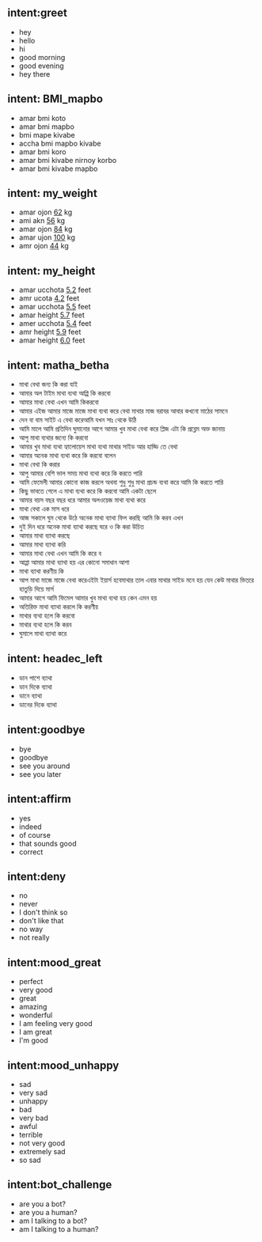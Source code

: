 ## intent:greet
- hey
- hello
- hi
- good morning
- good evening
- hey there


## intent: BMI_mapbo
- amar bmi koto
- amar bmi mapbo
- bmi mape kivabe
- accha bmi mapbo kivabe
- amar bmi koro
- amar bmi kivabe nirnoy korbo
- amar bmi kivabe mapbo


## intent: my_weight
- amar ojon [62](weight) kg
- ami akn [56](weight) kg
- amar ojon [84](weight) kg
- amar ujon [100](weight) kg
- amr ojon [44](weight) kg


## intent: my_height
- amar ucchota [5.2](height) feet
- amr ucota [4.2](height) feet
- amar ucchota [5.5](height) feet
- amar height [5.7](height) feet
- amer ucchota [5.4](height) feet
- amr height [5.9](height) feet
- amar height [6.0](height) feet



## intent: matha_betha
- মাথা বেথা  জন্য কি করা যাই
- আমার অল টাইম মাথা ব্যথা আপ্পি কি করবো
- আমার মাথা বেথা এখন আমি কিকরবো
- আমার এইজ আমার মাজে মাজে মাথা ব্যথা করে বেথা মাথার মাজ বরাবর আবার কখনো মাঠের সামনে   
- দেন বা বাম সাইট এ বেথা করেআমি যখন সাঃ থেকে উঠি
- আমি মালে আমি প্রতিদিন ঘুমানোর আগে আমার খুব মাথা বেথা করে প্লিজ এটা কি প্রব্লেম অক্ত জানায়
- আপু মাথা ব্যথার জন্যে কি করবো
- আমার খুব মাথা ব্যথা হ্যালোয়েস মাথা ব্যথা মাথার সাইড আর হাড্ডি তে বেথা
- আমার অনেক মাথা ব্যথা করে কি করবো বলেন
- মাথা বেথা কি করার
- আপু আমার বেশি ভাল সময় মাথা ব্যথা করে কি করতে পারি
- আমি ফেমেলী আমার কোনো কাজ করলে অথবা শুধু শুধু মাথা প্রচন্ড ব্যথা করে আমি কি করতে পারি
- কিছু ভাবতে গেলে এ মাথা ব্যথা করে কি করবো আমি একটা ছেলে
- আমার বয়স বছর বছর ধরে আমার অলওয়েজ মাথা ব্যথা করে
- মাথা বেথা এক মাস ধরে
- আজ সকালে ঘুম থেকে উঠে অনেক মাথা ব্যাথা ফিল করছি আমি কি করব এখন
- দুই দিন ধরে অনেক মাথা ব্যাথা করছে ঘরে ও কি করা উচিত
- আমার মাথা ব্যাথা করছে
- আমার মাথা ব্যাথা করি
- আমার মাথা বেথা এখন আমি কি করে ব
- আপ্পা আমার মাথা ব্যাথা হয় এর কোনো সমাধান আশা
- মাথা ব্যাথা করণীয় কি
- আপ মাথা মাজে মাজে বেথা করেএইটা ইয়ার্স হবেমাথার তাল এবার মাথার সাইড মনে হয় যেন কেউ মাথার ভিতরে হাতুড়ি দিয়ে মার্স
- আমার আগে আমি ফিমেল আমার খুব মাথা ব্যথা হয় কেন এমন হয়
- অতিরিক্ত মাথা ব্যাথা করলে কি করণীয়
- মাথার ব্যথা হলে কি করবো
- মাথার ব্যথা হলে কি করব
- ঘুমালে মাথা ব্যাথা করে

## intent: headec_left
- ডান পাশে ব্যাথা
- ডান দিকে ব্যাথা
- ডানে ব্যাথা
- ডানের দিকে ব্যাথা

## intent:goodbye
- bye
- goodbye
- see you around
- see you later

## intent:affirm
- yes
- indeed
- of course
- that sounds good
- correct

## intent:deny
- no
- never
- I don't think so
- don't like that
- no way
- not really

## intent:mood_great
- perfect
- very good
- great
- amazing
- wonderful
- I am feeling very good
- I am great
- I'm good

## intent:mood_unhappy
- sad
- very sad
- unhappy
- bad
- very bad
- awful
- terrible
- not very good
- extremely sad
- so sad

## intent:bot_challenge
- are you a bot?
- are you a human?
- am I talking to a bot?
- am I talking to a human?
